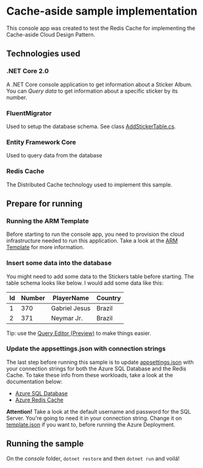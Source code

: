 # Cache-aside sample implementation

This console app was created to test the Redis Cache for implementing the Cache-aside Cloud Design Pattern.

## Technologies used

### .NET Core 2.0

A .NET Core console application to get information about a Sticker Album. You can _Query data_ to get information about a specific sticker by its number.

### FluentMigrator 

Used to setup the database schema. See class [AddStickerTable.cs](src/console/AddStickerTable.cs).

### Entity Framework Core

Used to query data from the database

### Redis Cache

The Distributed Cache technology used to implement this sample.

## Prepare for running

### Running the ARM Template

Before starting to run the console app, you need to provision the cloud infrastructure needed to run this application. Take a look at the [ARM Template](src/armtemplate/Readme.md) for more information.

### Insert some data into the database

You might need to add some data to the Stickers table before starting. The table schema looks like below. I would add some data like this:

|Id|Number|PlayerName|Country|
|--|------|----------|-------|
|1|370|Gabriel Jesus|Brazil|
|2|371|Neymar Jr.|Brazil|

Tip: use the [Query Editor (Preview)](https://azure.microsoft.com/pt-br/blog/t-sql-query-editor-in-browser-azure-portal/) to make things easier.

### Update the appsettings.json with connection strings

The last step before running this sample is to update [appsettings.json](src/console/appsettings.json) with your connection strings for both the Azure SQL Database and the Redis Cache. To take these info from these workloads, take a look at the documentation below:

* [Azure SQL Database](https://docs.microsoft.com/en-us/azure/sql-database/sql-database-connect-query-dotnet-visual-studio#for-adonet)
* [Azure Redis Cache](https://docs.microsoft.com/pt-br/azure/redis-cache/cache-dotnet-how-to-use-azure-redis-cache#retrieve-host-name-ports-and-access-keys-using-the-azure-portal)

**Attention!** Take a look at the default username and password for the SQL Server. You're going to need it in your connection string. Change it on [template.json](src/armtemplate/template.json) if you want to, before running the Azure Deployment.

## Running the sample

On the _console_ folder, `dotnet restore` and then `dotnet run` and voilá!